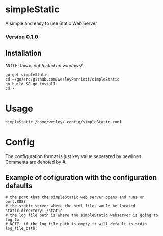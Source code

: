 # simpleStatic 

A simple and easy to use Static Web Server

### Version 0.1.0

## Installation
_NOTE: this is not tested on windows!_

```
go get simpleStatic
cd ~/go/src/github.com/wesleyParriott/simpleStatic
go build && go install
cd -
```

# Usage
```
simpleStatic /home/wesley/.config/simpleStatic.conf
```

# Config 
The configuration format is just key:value seperated by newlines. Comments are denoted by _#_.

## Example of cofiguration with the configuration defaults
```
# the port that the simpleStatic web server opens and runs on
port:8888
# the static server where the html files would be located
static_directory:./static
# the log file path is where the simpleStatic webserver is going to log to
# NOTE: if the log file path is empty it will default to stdin
log_file_path:
```
